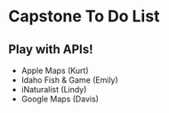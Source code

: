 # Capstone To Do List

## Play with APIs!

- Apple Maps (Kurt)
- Idaho Fish & Game (Emily)
- iNaturalist (Lindy)
- Google Maps (Davis)